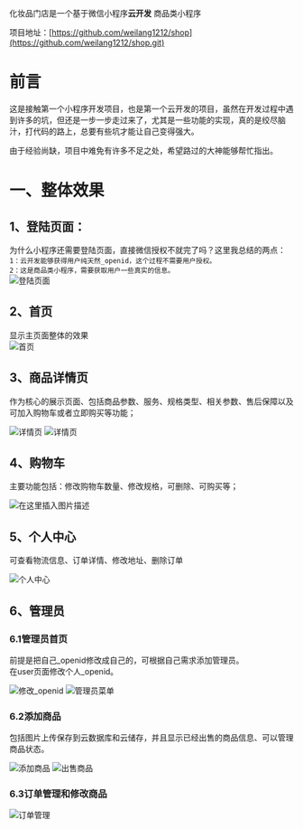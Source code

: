  化妆品门店是一个基于微信小程序**云开发** 商品类小程序  
    
 项目地址：[https://github.com/weilang1212/shop](https://github.com/weilang1212/shop.git)  
# 前言
这是接触第一个小程序开发项目，也是第一个云开发的项目，虽然在开发过程中遇到许多的坑，但还是一步一步走过来了，尤其是一些功能的实现，真的是绞尽脑汁，打代码的路上，总要有些坑才能让自己变得强大。
  
由于经验尚缺，项目中难免有许多不足之处，希望路过的大神能够帮忙指出。
# 一、整体效果
## 1、登陆页面：  
为什么小程序还需要登陆页面，直接微信授权不就完了吗？这里我总结的两点：  
`1：云开发能够获得用户纯天然_openid，这个过程不需要用户授权。`  
`2：这是商品类小程序，需要获取用户一些真实的信息。`  
![登陆页面](https://img-blog.csdnimg.cn/20190822092326925.png?x-oss-process=image/watermark,type_ZmFuZ3poZW5naGVpdGk,shadow_10,text_aHR0cHM6Ly9ibG9nLmNzZG4ubmV0L3FxXzM4MTA5NTk0,size_16,color_FFFFFF,t_70)
## 2、首页
显示主页面整体的效果  
![首页](https://img-blog.csdnimg.cn/20190822191011516.png?x-oss-process=image/watermark,type_ZmFuZ3poZW5naGVpdGk,shadow_10,text_aHR0cHM6Ly9ibG9nLmNzZG4ubmV0L3FxXzM4MTA5NTk0,size_16,color_FFFFFF,t_70)
## 3、商品详情页
作为核心的展示页面、包括商品参数、服务、规格类型、相关参数、售后保障以及可加入购物车或者立即购买等功能；  
  
![详情页](https://img-blog.csdnimg.cn/20190822164355995.png?x-oss-process=image/watermark,type_ZmFuZ3poZW5naGVpdGk,shadow_10,text_aHR0cHM6Ly9ibG9nLmNzZG4ubmV0L3FxXzM4MTA5NTk0,size_16,color_FFFFFF,t_70)
![详情页](https://img-blog.csdnimg.cn/20190822164019777.png?x-oss-process=image/watermark,type_ZmFuZ3poZW5naGVpdGk,shadow_10,text_aHR0cHM6Ly9ibG9nLmNzZG4ubmV0L3FxXzM4MTA5NTk0,size_16,color_FFFFFF,t_70)
## 4、购物车
主要功能包括：修改购物车数量、修改规格，可删除、可购买等；  
  
![在这里插入图片描述](https://img-blog.csdnimg.cn/20190821190316463.png?x-oss-process=image/watermark,type_ZmFuZ3poZW5naGVpdGk,shadow_10,text_aHR0cHM6Ly9ibG9nLmNzZG4ubmV0L3FxXzM4MTA5NTk0,size_16,color_FFFFFF,t_70)
## 5、个人中心
可查看物流信息、订单详情、修改地址、删除订单  
  
![个人中心](https://img-blog.csdnimg.cn/20190821192026120.png?x-oss-process=image/watermark,type_ZmFuZ3poZW5naGVpdGk,shadow_10,text_aHR0cHM6Ly9ibG9nLmNzZG4ubmV0L3FxXzM4MTA5NTk0,size_16,color_FFFFFF,t_70)
## 6、管理员
### 6.1管理员首页
前提是把自己_openid修改成自己的，可根据自己需求添加管理员。  
在user页面修改个人_openid。  
  
![修改_openid](https://img-blog.csdnimg.cn/20190822165925122.png?x-oss-process=image/watermark,type_ZmFuZ3poZW5naGVpdGk,shadow_10,text_aHR0cHM6Ly9ibG9nLmNzZG4ubmV0L3FxXzM4MTA5NTk0,size_16,color_FFFFFF,t_70)
![管理员菜单](https://img-blog.csdnimg.cn/20190821192603429.png?x-oss-process=image/watermark,type_ZmFuZ3poZW5naGVpdGk,shadow_10,text_aHR0cHM6Ly9ibG9nLmNzZG4ubmV0L3FxXzM4MTA5NTk0,size_16,color_FFFFFF,t_70)  
### 6.2添加商品
包括图片上传保存到云数据库和云储存，并且显示已经出售的商品信息、可以管理商品状态。  
  
 ![添加商品](https://img-blog.csdnimg.cn/20190821192615354.png?x-oss-process=image/watermark,type_ZmFuZ3poZW5naGVpdGk,shadow_10,text_aHR0cHM6Ly9ibG9nLmNzZG4ubmV0L3FxXzM4MTA5NTk0,size_16,color_FFFFFF,t_70)
![出售商品](https://img-blog.csdnimg.cn/20190821192646885.png?x-oss-process=image/watermark,type_ZmFuZ3poZW5naGVpdGk,shadow_10,text_aHR0cHM6Ly9ibG9nLmNzZG4ubmV0L3FxXzM4MTA5NTk0,size_16,color_FFFFFF,t_70)
### 6.3订单管理和修改商品
![订单管理](https://img-blog.csdnimg.cn/20190821192813631.png?x-oss-process=image/watermark,type_ZmFuZ3poZW5naGVpdGk,shadow_10,text_aHR0cHM6Ly9ibG9nLmNzZG4ubmV0L3FxXzM4MTA5NTk0,size_16,color_FFFFFF,t_70)
